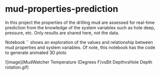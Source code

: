 # mud-properties-prediction

In this project the properties of the drilling mud are assessed for real-time prediction from the knowledge of the system variables such as hole deep, pressure, etc. Only results are shared here, not the data.

Notebook `` shows an exploration of the values and relationship between mud properties and system variables. Of note, this notebook has the code to generate animated 3D plots 

![image](MudWatcher Temperature (Degrees F)vsBit DepthvsHole Depth rotation.gif)
